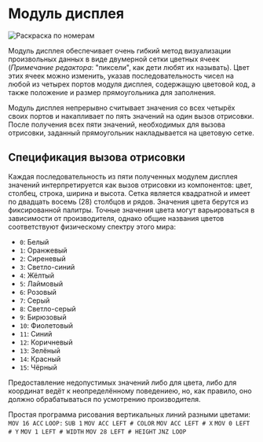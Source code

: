 # Модуль дисплея

![Раскраска по номерам](item:tis3d:display_module)

Модуль дисплея обеспечивает очень гибкий метод визуализации произвольных данных в виде двумерной сетки цветных ячеек (*Примечание редактора*: "пиксели", как дети любят их называть). Цвет этих ячеек можно изменить, указав последовательность чисел на любой из четырех портов модуля дисплея, содержащую цветовой код, а также положение и размер прямоугольника для заполнения.

Модуль дисплея непрерывно считывает значения со всех четырёх своих портов и накапливает по пять значений на один вызов отрисовки. После получения всех пяти значений, необходимых для вызова отрисовки, заданный прямоугольник накладывается на цветовую сетке.

## Спецификация вызова отрисовки
Каждая последовательность из пяти полученных модулем дисплея значений интерпретируется как вызов отрисовки из компонентов: цвет, столбец, строка, ширина и высота. Сетка является квадратной и имеет по двадцать восемь (28) столбцов и рядов. Значения цвета берутся из фиксированной палитры. Точные значения цвета могут варьироваться в зависимости от производителя, однако общие названия цветов соответствуют физическому спектру этого мира:
- `0`: Белый
- `1`: Оранжевый
- `2`: Сиреневый
- `3`: Светло-синий
- `4`: Жёлтый
- `5`: Лаймовый
- `6`: Розовый
- `7`: Серый
- `8`: Светло-серый
- `9`: Бирюзовый
- `10`: Фиолетовый
- `11`: Синий
- `12`: Коричневый
- `13`: Зелёный
- `14`: Красный
- `15`: Чёрный

Предоставление недопустимых значений либо для цвета, либо для координат ведёт к неопределённому поведениею, но, как правило, оно должно обрабатываться по усмотрению производителя.

Простая программа рисования вертикальных линий разными цветами:
`MOV 16 ACC`
`LOOP:`
`SUB 1`
`MOV ACC LEFT # COLOR`
`MOV ACC LEFT # X`
`MOV 0 LEFT # Y`
`MOV 1 LEFT # WIDTH`
`MOV 28 LEFT # HEIGHT`
`JNZ LOOP`